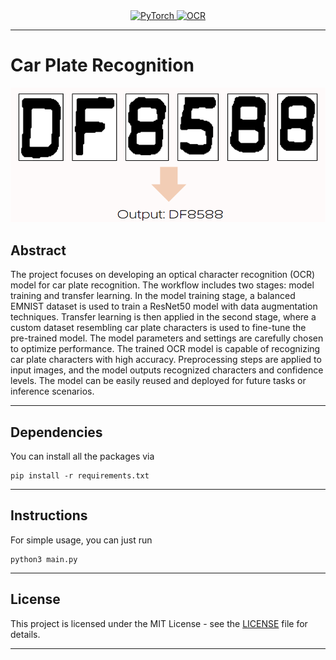 <div align="center">
  <a href="https://pytorch.org/">
    <img src="https://img.shields.io/badge/PyTorch-F63939?style=for-the-badge&logo=pytorch&logoColor=white" alt="PyTorch">
  </a>
  <a href="https://en.wikipedia.org/wiki/Optical_character_recognition">
    <img src="https://img.shields.io/badge/OCR-6600CC?style=for-the-badge" alt="OCR">
  </a>
</div>

<hr/>

# Car Plate Recognition
![output](/Image/image.png)

## Abstract
The project focuses on developing an optical character recognition (OCR) model for car plate recognition. The workflow includes two stages: model training and transfer learning. In the model training stage, a balanced EMNIST dataset is used to train a ResNet50 model with data augmentation techniques. Transfer learning is then applied in the second stage, where a custom dataset resembling car plate characters is used to fine-tune the pre-trained model. The model parameters and settings are carefully chosen to optimize performance. The trained OCR model is capable of recognizing car plate characters with high accuracy. Preprocessing steps are applied to input images, and the model outputs recognized characters and confidence levels. The model can be easily reused and deployed for future tasks or inference scenarios.

<hr/>

## Dependencies
You can install all the packages via
```
pip install -r requirements.txt
```

<hr/>

## Instructions
For simple usage, you can just run
```
python3 main.py
```

<hr/>

## License
This project is licensed under the MIT License - see the [LICENSE](LICENSE) file for details.

<hr/>
